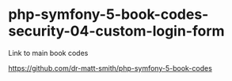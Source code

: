 # php-symfony-5-book-codes-security-04-custom-login-form



Link to main book codes

https://github.com/dr-matt-smith/php-symfony-5-book-codes
